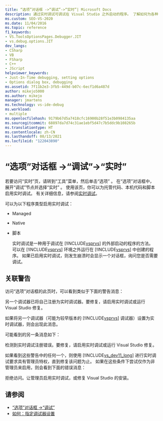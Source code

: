 ```yaml
---
title: “选项”对话框 ->“调试”->“实时”| Microsoft Docs
description: 通过实时调试可调试在 Visual Studio 之外启动的程序。 了解如何为各种程序类型启用实时调试。
ms.custom: SEO-VS-2020
ms.date: 11/04/2016
ms.topic: reference
f1_keywords:
- VS.ToolsOptionsPages.Debugger.JIT
- vs.debug.options.JIT
dev_langs:
- CSharp
- VB
- FSharp
- C++
- JScript
helpviewer_keywords:
- Just-In-Time debugging, setting options
- Options dialog box, debugging
ms.assetid: 7f11b2e3-3fb5-449d-b07c-6ecf1d6a487d
author: mikejo5000
ms.author: mikejo
manager: jmartens
ms.technology: vs-ide-debug
ms.workload:
- multiple
ms.openlocfilehash: 9179b67d5a7418cfc16900b28f51e3b0984135aa
ms.sourcegitcommit: 68897da7d74c31ae1ebf5d47c7b5ddc9b108265b
ms.translationtype: HT
ms.contentlocale: zh-CN
ms.lasthandoff: 08/13/2021
ms.locfileid: "122043890"
---
```

# <a name="just-in-time-debugging-options-dialog-box"></a>“选项”对话框 ->“调试”->“实时”
若要访问“实时”页，请转到“工具”菜单，然后单击“选项”  。 在“选项”对话框中，展开“调试”节点并选择“实时”  。 使用该页，你可以为托管代码、本机代码和脚本启用实时调试。 有关详细信息，请参阅[实时调试](../debugger/just-in-time-debugging-in-visual-studio.md)。

 可以为以下程序类型启用实时调试：

- Managed

- Native

- 脚本

  实时调试是一种用于调试在 [!INCLUDE[vsprvs](../code-quality/includes/vsprvs_md.md)] 的外部启动的程序的方法。 可以在 [!INCLUDE[vsprvs](../code-quality/includes/vsprvs_md.md)] 环境之外运行在 [!INCLUDE[vsprvs](../code-quality/includes/vsprvs_md.md)] 中创建的程序。 如果已启用实时调试，则发生崩溃时会显示一个对话框，询问您是否需要调试。

## <a name="associated-warnings"></a>关联警告
 访问“选项”对话框的此页时，可以看到类似于下面的警告消息：

 另一个调试器已将自己注册为实时调试器。要修复，请启用实时调试或运行 Visual Studio 修复。

 如果将另一个调试器（可能为较早版本的 [!INCLUDE[vsprvs](../code-quality/includes/vsprvs_md.md)] 调试器）设置为实时调试器，则会出现此消息。

 可能看到的另一条消息如下：

 检测到实时调试注册错误。要修复，请启用实时调试或运行 Visual Studio 修复。

 如果看到这些警告中的任何一个，则使用 [!INCLUDE[vs_dev11_long](../data-tools/includes/vs_dev11_long_md.md)] 进行实时调试要求具有管理员特权，直到修复该问题为止。 如果在这些条件下尝试仅作为非管理员来启用，则会看到下面的错误消息：

 拒绝访问。让管理员启用实时调试，或修复 Visual Studio 的安装。

## <a name="see-also"></a>请参阅
- [“选项”对话框 ->“调试”](../debugger/debugging-options-dialog-box.md)
- [如何：指定调试器设置](../debugger/how-to-specify-debugger-settings.md)